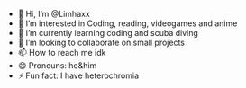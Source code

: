 - 👋 Hi, I’m @Limhaxx
- 👀 I’m interested in Coding, reading, videogames and anime
- 🌱 I’m currently learning coding and scuba diving
- 💞️ I’m looking to collaborate on small projects
- 📫 How to reach me idk
- 😄 Pronouns: he&him
- ⚡ Fun fact: I have heterochromia

<!---
Limhaxx/Limhaxx is a ✨ special ✨ repository because its `README.md` (this file) appears on your GitHub profile.
You can click the Preview link to take a look at your changes.
--->
